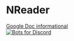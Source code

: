# NReader
[Google Doc informational](https://docs.google.com/document/d/1ByFkdyUwVU8kznVEKB2UWx9cb0vj-LJKJLL529YxUKU/pub) \
[![Bots for Discord](https://discords.com/bots/api/bot/762825672183119892/widget)](https://discords.com/bots/bots/762825672183119892)